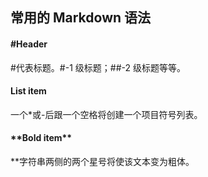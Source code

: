 ## 常用的 Markdown 语法

#### \#Header

#代表标题。\#-1 级标题；\#\#-2 级标题等等。

#### List item

一个\*或-后跟一个空格将创建一个项目符号列表。

#### \*\*Bold item\*\*

\*\*字符串两侧的两个星号将使该文本变为粗体。
